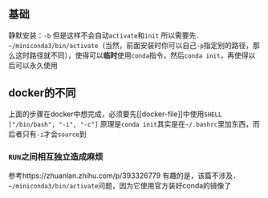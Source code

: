 ## 基础
静默安装：`-b`
但是这样不会自动`activate`和`init`
所以需要先`. ~/miniconda3/bin/activate`（当然，前面安装时你可以自己`-p`指定别的路径，那么这时路径就不同），使得可以**临时**使用`conda`指令，然后`conda init`，再使得以后可以永久使用
## docker的不同
上面的步骤在docker中想完成，必须要先[[docker-file]]中使用`SHELL ["/bin/bash", "-i", "-c"]`
原理是`conda init`其实是在`~/.bashrc`里加东西，而后者只有`-i`才会`source`到
### `RUN`之间相互独立造成麻烦
参考https://zhuanlan.zhihu.com/p/393326779
有趣的是，该篇不涉及`. ~/miniconda3/bin/activate`问题，因为它使用官方装好conda的镜像了